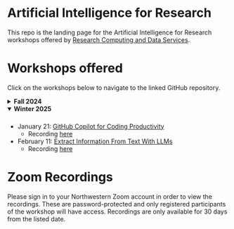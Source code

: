# Artificial Intelligence for Research

This repo is the landing page for the Artificial Intelligence for Research workshops offered by [Research Computing and Data Services](https://www.it.northwestern.edu/departments/it-services-support/research/).

# Workshops offered

Click on the workshops below to navigate to the linked GitHub repository.

<details>
  <summary><b>Fall 2024</b></summary>

  ###
  * October 8: [Writing Effective Prompts for Coding With LLMs](https://github.com/nuitrcs/promptEngineering)
      * Recording [here](https://northwestern.zoom.us/rec/share/W4mGW4wWgt2biBYJ90iN3K8ol6imdXBGEejFxh3rqyFiR8wlZTvUUu-Y1Tu4okag.fEHtMp9Q3ZOTwT4c)
  * November 12: [How to Choose your LLM](https://github.com/nuitrcs/artificial_intelligence_for_research/blob/main/How%20to%20Choose%20Your%20LLM.pptx)
      * Recording [here](https://northwestern.zoom.us/rec/share/rAc-5MnK9UiWDJn-tH4ORxOWez51RSdsTfMOQDSvf02sKdBhYbLx85gVcJPI5lnd.zU-dUZ-_7QeUka-c)

</details>

<details open>
  <summary><b>Winter 2025</b></summary>

  ###
  * January 21: [GitHub Copilot for Coding Productivity](https://github.com/nuitrcs/github_copilot_workshop)
      * Recording [here](https://northwestern.zoom.us/rec/share/ORh2E52tIGrTlr8j1rHM824G6hnroFKSYRXg1xG1tu6QvrgbROg1CxjmtA0utWgK.N4caotVwxVA_r5rs)
  * February 11: [Extract Information From Text With LLMs](https://github.com/nuitrcs/info_extraction_llm_workshop)
      * Recording [here](https://northwestern.zoom.us/rec/share/e8s9MDJws348ZRhq_XSu7LsmznbVqVjcYw5eKCYEpVewG2JZXaKVTiHsAZidkIw_.8dhIZjolQJfOM1tW)

</details>

# Zoom Recordings

Please sign in to your Northwestern Zoom account in order to view the recordings. These are password-protected and only registered participants of the workshop will have access. Recordings are only available for 30 days from the listed date.
